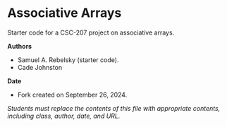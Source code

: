 Associative Arrays
==================

Starter code for a CSC-207 project on associative arrays.

**Authors**

* Samuel A. Rebelsky (starter code).
* Cade Johnston

**Date**

* Fork created on September 26, 2024.

_Students must replace the contents of this file with appropriate
contents, including class, author, date, and URL._
